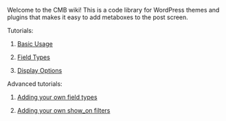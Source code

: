 Welcome to the CMB wiki! This is a code library for WordPress themes and plugins that makes it easy to add metaboxes to the post screen.

Tutorials:

1. [Basic Usage](https://github.com/jaredatch/Custom-Metaboxes-and-Fields-for-WordPress/wiki/Basic-Usage)

1. [Field Types](https://github.com/jaredatch/Custom-Metaboxes-and-Fields-for-WordPress/wiki/Field-Types)

1. [Display Options](https://github.com/jaredatch/Custom-Metaboxes-and-Fields-for-WordPress/wiki/Display-Options)

Advanced tutorials:

1. [Adding your own field types](https://github.com/jaredatch/Custom-Metaboxes-and-Fields-for-WordPress/wiki/Adding-your-own-field-types)

1. [Adding your own show_on filters](https://github.com/jaredatch/Custom-Metaboxes-and-Fields-for-WordPress/wiki/Adding-your-own-show_on-filters)